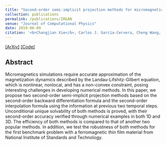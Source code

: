 ```yaml
---
title: "Second-order semi-implicit projection methods for micromagnetics simulations"
collection: publications
permalink: /publications/IRGAN
venue: "Journal of Computational Physics"
date: 2019-06-09
citation: '<b>Changjian Xie</b>, Carlos J. García-Cervera, Cheng Wang, Zhennan Zhou and Jingrun Chen. <i>Journal of Computational Physics.</i> <b>2019.</b>'
---  
```

[[ArXiv]](https://arxiv.org/pdf/1907.02358.pdf)  [[Code]](https://github.com/geek-ai/irgan)


## Abstract
Micromagnetics simulations require accurate approximation of the magnetization dynamics described by the Landau-Lifshitz-Gilbert equation, which is nonlinear, nonlocal, and has a non-convex constraint, posing interesting challenges
in developing numerical methods. In this paper, we propose two second-order
semi-implicit projection methods based on the second-order backward differentiation formula and the second-order interpolation formula using the information at previous two temporal steps. Unconditional unique solvability of both
methods is proved, with their second-order accuracy verified through numerical
examples in both 1D and 3D. The efficiency of both methods is compared to
that of another two popular methods. In addition, we test the robustness of
both methods for the first benchmark problem with a ferromagnetic thin film
material from National Institute of Standards and Technology.

